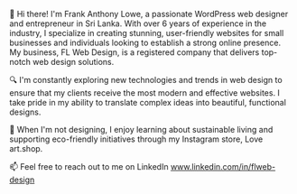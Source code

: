 👋 Hi there! I'm Frank Anthony Lowe, a passionate WordPress web designer and entrepreneur in Sri Lanka. With over 6 years of experience in the industry, I specialize in creating stunning, user-friendly websites for small businesses and individuals looking to establish a strong online presence. My business, FL Web Design, is a registered company that delivers top-notch web design solutions.

🔍 I'm constantly exploring new technologies and trends in web design to ensure that my clients receive the most modern and effective websites. I take pride in my ability to translate complex ideas into beautiful, functional designs.

🌱 When I'm not designing, I enjoy learning about sustainable living and supporting eco-friendly initiatives through my Instagram store, Love art.shop.

📫 Feel free to reach out to me on LinkedIn www.linkedin.com/in/flweb-design

<!---
Frankalowe/Frankalowe is a ✨ special ✨ repository because its `README.md` (this file) appears on your GitHub profile.
You can click the Preview link to take a look at your changes.
--->
